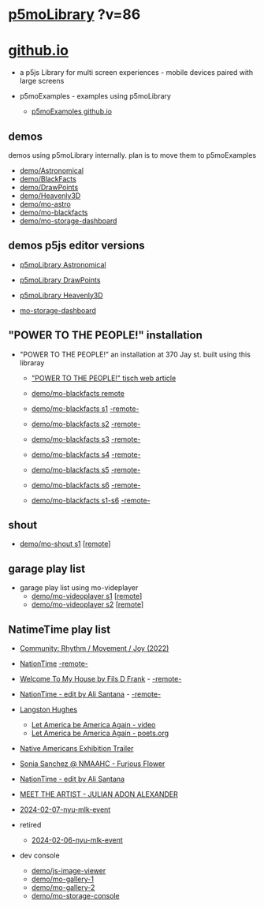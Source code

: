 # [p5moLibrary](https://github.com/molab-itp/p5moLibrary) ?v=86

# [github.io](https://molab-itp.github.io/p5moLibrary/src?v=86)

- a p5js Library for multi screen experiences - mobile devices paired with large screens

- p5moExamples - examples using p5moLibrary

  - [ p5moExamples github.io ](https://molab-itp.github.io/p5moExamples)

## demos

demos using p5moLibrary internally. plan is to move them to p5moExamples

- [demo/Astronomical](demo/Astronomical?v=86)
- [demo/BlackFacts](demo/BlackFacts?v=86)
- [demo/DrawPoints](demo/DrawPoints?v=86)
- [demo/Heavenly3D](demo/Heavenly3D?v=86)
- [demo/mo-astro](demo/mo-astro?v=86)
- [demo/mo-blackfacts](demo/mo-blackfacts?v=86)
- [demo/mo-storage-dashboard](demo/mo-storage-dashboard?v=86)

## demos p5js editor versions

- [p5moLibrary Astronomical](https://editor.p5js.org/jht9629-nyu/sketches/iIIAb8KIDr)

- [p5moLibrary DrawPoints](https://editor.p5js.org/jht9629-nyu/sketches/TQyVoswjQ)

- [p5moLibrary Heavenly3D](https://editor.p5js.org/jht9629-nyu/sketches/6VM5IMP4m)

- [mo-storage-dashboard](https://editor.p5js.org/jht9629-nyu/sketches/Osz28nOS9)

## "POWER TO THE PEOPLE!" installation

- "POWER TO THE PEOPLE!" an installation at 370 Jay st. built using this libraray

  - ["POWER TO THE PEOPLE!" tisch web article](https://tisch.nyu.edu/itp/news/spring-2024/community-facing-interactive-installations-on-the-ground-floor-o)

  - [demo/mo-blackfacts remote](demo/mo-blackfacts?v=86)
  - [demo/mo-blackfacts s1](demo/mo-blackfacts?v=86&group=s1&qrcode=mo-blackfacts-qrcode-1.png) [-remote-](demo/mo-blackfacts?v=86&group=s1)
  - [demo/mo-blackfacts s2](demo/mo-blackfacts?v=86&group=s2&qrcode=mo-blackfacts-qrcode-2.png) [-remote-](demo/mo-blackfacts?v=86&group=s2)
  - [demo/mo-blackfacts s3](demo/mo-blackfacts?v=86&group=s3&qrcode=mo-blackfacts-qrcode-3.png) [-remote-](demo/mo-blackfacts?v=86&group=s3)
  - [demo/mo-blackfacts s4](demo/mo-blackfacts?v=86&group=s4&qrcode=mo-blackfacts-qrcode-4.png) [-remote-](demo/mo-blackfacts?v=86&group=s4)
  - [demo/mo-blackfacts s5](demo/mo-blackfacts?v=86&group=s5&qrcode=mo-blackfacts-qrcode-5.png) [-remote-](demo/mo-blackfacts?v=86&group=s5)
  - [demo/mo-blackfacts s6](demo/mo-blackfacts?v=86&group=s6&qrcode=mo-blackfacts-qrcode-6.png) [-remote-](demo/mo-blackfacts?v=86&group=s6)
  - [demo/mo-blackfacts s1-s6](demo/mo-blackfacts?v=86&group=s1,s2,s3,s4,s5,s6&qrcode=mo-blackfacts-qrcode-1-6.png) [-remote-](demo/mo-blackfacts?v=86&group=s1,s2,s3,s4,s5,s6)

## shout

- [demo/mo-shout s1](demo/mo-shout?v=86&group=s1&qrcode=mo-shout-qrcode-1.png) [[remote](qrcode/mo-shout.html?v=86&group=s1)]
<!-- https://molab-itp.github.io/p5moLibrary/src/qrcode/mo-shout.html?group=s1 -->

## garage play list

- garage play list using mo-videplayer
  - [demo/mo-videoplayer s1](demo/mo-videoplayer?v=86&group=s1&qrcode=mo-videoplayer-qrcode-1.png)
    [[remote](qrcode/mo-videoplayer.html?v=86&group=s1)]
  - [demo/mo-videoplayer s2](demo/mo-videoplayer?v=86&group=s2&qrcode=mo-videoplayer-qrcode-2.png)
    [[remote](qrcode/mo-videoplayer.html?v=86&group=s2)]

## NatimeTime play list

- [Community: Rhythm / Movement / Joy (2022)](demo/mo-videoplayer/index.html?playlist=8HfVf69nUX0)

- [NationTime](demo/mo-videoplayer/index.html?qrcode=NationTime.png) [-remote-](demo/mo-videoplayer/index.html)

- [Welcome To My House by Fils D Frank](demo/mo-videoplayer/?playlist=kinLtCLHYvo&title=Welcome%20To%20My%20House%20by%20Fils%20D%20Frank&qrcode=NationTime.png) - [-remote-](demo/mo-videoplayer/?playlist=kinLtCLHYvo&title=Welcome%20To%20My%20House%20by%20Fils%20D%20Frank)

- [NationTime - edit by Ali Santana](demo/mo-videoplayer/?playlist=-UtKxghWlvY&title=NationTime%20-%20ELUCID%20-%20BETAMAX&qrcode=NationTime.png) - [-remote-](demo/mo-videoplayer/?playlist=-UtKxghWlvY&title=NationTime%20-%20ELUCID%20-%20BETAMAX)

- [Langston Hughes ](demo/BlackFacts?playlist=XzI3huqpCi4)

  - [Let America be America Again - video](demo/mo-blackfacts?playlist=CFNM8GB_Yp0&title=%E2%98%85)
  - [Let America be America Again - poets.org](https://poets.org/poem/let-america-be-america-again)

- [Native Americans Exhibition Trailer](demo/BlackFacts?playlist=hpjNGTYvpxw)

- [Sonia Sanchez @ NMAAHC - Furious Flower](demo/mo-blackfacts?playlist=FNLp8e-cfgk&title=Sonia%20Sanchez)

- [NationTime - edit by Ali Santana](demo/mo-videoplayer?playlist=-UtKxghWlvY&title=NationTime%20-%20ELUCID%20-%20BETAMAX&qrcode=NationTime.png)

- [MEET THE ARTIST - JULIAN ADON ALEXANDER](demo/mo-blackfacts?playlist=wk0La_2igws&title=MEET%20THE%20ARTIST%20-%20JULIAN%20ADON%20ALEXANDE%20-%20What%20it%20is&qrcode=JULIAN.png)

- [2024-02-07-nyu-mlk-event](demo/mo-blackfacts?playlist=lG758MniLYg&qrcode=annoucement-01.png&title=2024-02-07-nyu-mlk-event)

- retired

  - [2024-02-06-nyu-mlk-event](demo/mo-blackfacts?playlist=zbRz5xTaLYI&qrcode=annoucement-01.png&title=2024-02-06-nyu-mlk-event)
  <!-- - [Weapons of White Destruction - TJ](demo/mo-blackfacts?playlist=ob8YQPGJiHY&title=Weapons%20of%20White%20Destruction%20-%20TJ&&qrcode=TJ.png) -->

- dev console

  - [demo/js-image-viewer](demo/js-image-viewer?v=86)
  - [demo/mo-gallery-1](demo/mo-gallery-1?v=86)
  - [demo/mo-gallery-2](demo/mo-gallery-2?v=86)
  - [demo/mo-storage-console](demo/mo-storage-console?v=86)

<!--

- retired
  - [demo/mo-astro-host-0](demo/mo-astro-host-0?v=86)
  - [demo/mo-astro-host-1](demo/mo-astro-host-1?v=86)
  - [demo/mo-astro-remote-0](demo/mo-astro-remote-0?v=86)
  - [demo/mo-astro-remote-1](demo/mo-astro-remote-1?v=86)

  - [demo/mo-blackfacts-host](demo/mo-blackfacts-host?v=86)
  - [demo/mo-blackfacts-remote](demo/mo-blackfacts-remote?v=86)

# https://www.youtube.com/watch?v=hpjNGTYvpxw
# The Land Carries Our Ancestors: Contemporary Art by Native Americans Exhibition Trailer

 -->
